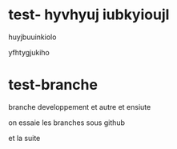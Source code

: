 
# test- hyvhyuj iubkyioujl
huyjbuuinkiolo

yfhtygjukiho

# test-branche
branche developpement
et autre et ensiute

on essaie les branches sous github

et la suite


